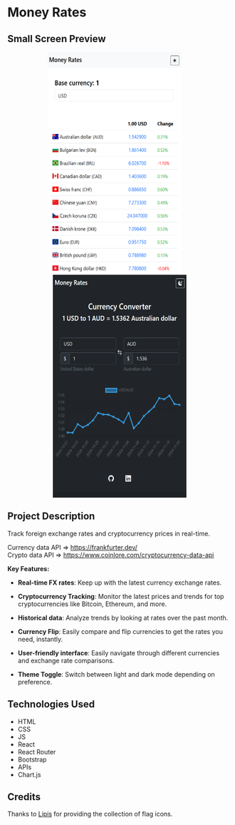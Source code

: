 # Money Rates

## Small Screen Preview
<p align="center">
  <img align="top" src="screenshots/Screenshot 2024-12-02 154807.png" width="300" height="500">&nbsp;&nbsp;&nbsp;&nbsp;&nbsp;&nbsp;
  <img align="top" src="screenshots/Screenshot 2024-11-20 162721.png" width="300" height="500">
</p>

## Project Description
Track foreign exchange rates and cryptocurrency prices in real-time.

Currency data API => https://frankfurter.dev/
<br>
Crypto data API => https://www.coinlore.com/cryptocurrency-data-api

**Key Features:**

- **Real-time FX rates**: Keep up with the latest currency exchange rates.

- **Cryptocurrency Tracking**: Monitor the latest prices and trends for top cryptocurrencies like Bitcoin, Ethereum, and more.

- **Historical data**: Analyze trends by looking at rates over the past month.

- **Currency Flip**: Easily compare and flip currencies to get the rates you need, instantly.

- **User-friendly interface**: Easily navigate through different currencies and exchange rate comparisons.

- **Theme Toggle**: Switch between light and dark mode depending on preference.

## Technologies Used 
- HTML
- CSS
- JS
- React
- React Router
- Bootstrap
- APIs
- Chart.js

## Credits
Thanks to <a href="https://github.com/lipis">Lipis</a> for providing the collection of flag icons.

